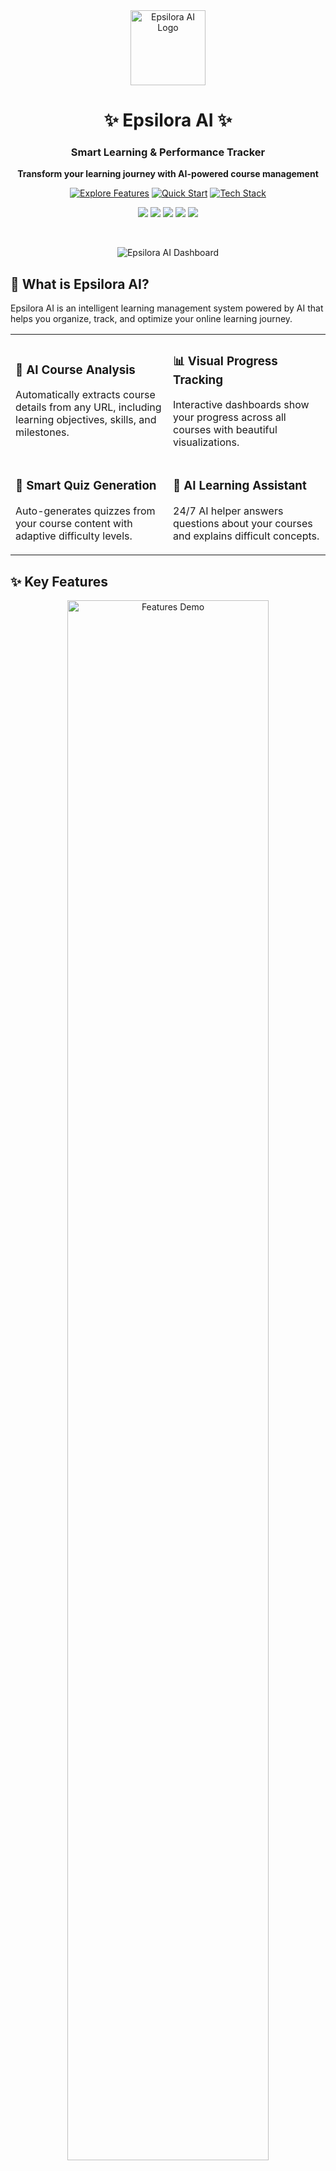 <div align="center">
  <img src="public/favicon.ico" alt="Epsilora AI Logo" width="120" height="120" />
  
  # ✨ Epsilora AI ✨
  
  <h3>Smart Learning & Performance Tracker</h3>
  
  <p>
    <b>Transform your learning journey with AI-powered course management</b>
  </p>
  
  <p>
    <a href="#-features"><img src="https://img.shields.io/badge/Explore%20Features-FF6B6B?style=for-the-badge&logo=speakerdeck&logoColor=white" alt="Explore Features" /></a>
    <a href="#-quick-start"><img src="https://img.shields.io/badge/Quick%20Start-4CAF50?style=for-the-badge&logo=codecademy&logoColor=white" alt="Quick Start" /></a>
    <a href="#-tech-stack"><img src="https://img.shields.io/badge/Tech%20Stack-007FFF?style=for-the-badge&logo=react&logoColor=white" alt="Tech Stack" /></a>
  </p>
  
  <p>
    <img src="https://img.shields.io/badge/React-18-blue?logo=react" />
    <img src="https://img.shields.io/badge/TypeScript-5-blue?logo=typescript" />
    <img src="https://img.shields.io/badge/Node.js-LTS-green?logo=node.js" />
    <img src="https://img.shields.io/badge/MongoDB-Atlas-green?logo=mongodb" />
    <img src="https://img.shields.io/badge/Google%20Gemini-AI-purple?logo=google" />
  </p>
  
  <br/>
  
  ![Epsilora AI Dashboard](https://i.ibb.co/MVTK9Cx/demo-dashboard.png)
</div>

## 🚀 What is Epsilora AI?

Epsilora AI is an intelligent learning management system powered by AI that helps you organize, track, and optimize your online learning journey.

<table>
  <tr>
    <td width="50%">
      <h3>🧠 AI Course Analysis</h3>
      <p>Automatically extracts course details from any URL, including learning objectives, skills, and milestones.</p>
    </td>
    <td width="50%">
      <h3>📊 Visual Progress Tracking</h3>
      <p>Interactive dashboards show your progress across all courses with beautiful visualizations.</p>
    </td>
  </tr>
  <tr>
    <td width="50%">
      <h3>📝 Smart Quiz Generation</h3>
      <p>Auto-generates quizzes from your course content with adaptive difficulty levels.</p>
    </td>
    <td width="50%">
      <h3>🤖 AI Learning Assistant</h3>
      <p>24/7 AI helper answers questions about your courses and explains difficult concepts.</p>
    </td>
  </tr>
</table>

## ✨ Key Features

<div align="center">
  <img src="https://i.ibb.co/0jZ3FbW/features.gif" alt="Features Demo" width="80%" />
</div>

<details>
  <summary><b>🔍 Course Extraction</b> - Import any online course with one click</summary>
  <ul>
    <li>Paste any course URL and let AI analyze it</li>
    <li>Automatically extracts course name, provider, duration, and pace</li>
    <li>Identifies learning objectives, prerequisites, and key skills</li>
    <li>Creates smart milestones with realistic deadlines</li>
  </ul>
</details>

<details>
  <summary><b>📈 Progress Analytics</b> - Track your learning journey</summary>
  <ul>
    <li>Visual dashboards show completion rates across all courses</li>
    <li>Track milestone achievements and learning patterns</li>
    <li>Identify knowledge gaps and strengths</li>
    <li>Receive personalized recommendations for improvement</li>
  </ul>
</details>

<details>
  <summary><b>🧩 Quiz System</b> - Reinforce your knowledge</summary>
  <ul>
    <li>AI-generated quizzes based on course content</li>
    <li>Adaptive difficulty levels that grow with your skills</li>
    <li>Immediate feedback and explanations</li>
    <li>Spaced repetition for maximum retention</li>
  </ul>
</details>

<details>
  <summary><b>💬 AI Assistant</b> - Your 24/7 learning companion</summary>
  <ul>
    <li>Ask questions about any course concept</li>
    <li>Get explanations tailored to your learning style</li>
    <li>Request study summaries and key points</li>
    <li>Help with planning your learning schedule</li>
  </ul>
</details>

## 🛠️ Tech Stack

<div align="center">
  <img src="https://raw.githubusercontent.com/danielcranney/readme-generator/main/public/icons/skills/react-colored.svg" width="50" height="50" alt="React" />
  <img src="https://raw.githubusercontent.com/danielcranney/readme-generator/main/public/icons/skills/typescript-colored.svg" width="50" height="50" alt="TypeScript" />
  <img src="https://raw.githubusercontent.com/danielcranney/readme-generator/main/public/icons/skills/nodejs-colored.svg" width="50" height="50" alt="NodeJS" />
  <img src="https://raw.githubusercontent.com/danielcranney/readme-generator/main/public/icons/skills/mongodb-colored.svg" width="50" height="50" alt="MongoDB" />
  <img src="https://raw.githubusercontent.com/danielcranney/readme-generator/main/public/icons/skills/tailwindcss-colored.svg" width="50" height="50" alt="TailwindCSS" />
</div>

- **Frontend**: React, TypeScript, Tailwind CSS, Framer Motion
- **Backend**: Node.js, Express, MongoDB, JWT
- **AI Integration**: Google Gemini API, NLP, Machine Learning
- **Deployment**: Vercel, Environment Variables

## 🚀 Quick Start

```bash
# Clone the repository
git clone https://github.com/yourusername/Epsilora-AI.git

# Install dependencies
cd Epsilora-AI
npm install

cd backend
npm install

# Set up environment
cp .env.example .env
# Add your API keys to .env

# Start development server
npm run dev

# Open in browser
# http://localhost:3000
```

## 📱 How It Works

<div class="workflow" align="center">
  <table>
    <tr>
      <td align="center"><img src="https://img.icons8.com/fluency/96/000000/add-link.png" alt="Add Course"/><br/><b>Add Course</b></td>
      <td align="center">➡️</td>
      <td align="center"><img src="https://img.icons8.com/fluency/96/000000/artificial-intelligence.png" alt="AI Analyzes"/><br/><b>AI Analysis</b></td>
      <td align="center">➡️</td>
      <td align="center"><img src="https://img.icons8.com/fluency/96/000000/road.png" alt="Path Created"/><br/><b>Learning Path</b></td>
      <td align="center">➡️</td>
      <td align="center"><img src="https://img.icons8.com/fluency/96/000000/diploma.png" alt="Track Progress"/><br/><b>Track Progress</b></td>
    </tr>
  </table>
</div>

1. **Enter Course URL** - Paste any course URL from popular platforms
2. **AI Extracts Information** - Our AI analyzes and structures the course content
3. **Customize Your Path** - Adjust milestones and schedule to fit your needs
4. **Track Your Progress** - Monitor your learning journey with visual analytics
5. **Take Smart Quizzes** - Test your knowledge with AI-generated assessments
6. **Get AI Assistance** - Ask questions and get personalized help anytime

## 📊 Impact & Results

<div align="center">
  <table>
    <tr>
      <td align="center"><h2>40%</h2>Increase in<br/>course completion</td>
      <td align="center"><h2>35%</h2>Reduction in<br/>time-to-mastery</td>
      <td align="center"><h2>60%</h2>Improvement in<br/>knowledge retention</td>
      <td align="center"><h2>85%</h2>Users report increased<br/>learning motivation</td>
    </tr>
  </table>
</div>

## 👥 Who It's For

- **Self-directed Learners** pursuing personal and professional growth
- **Students** supplementing formal education with online courses
- **Career Changers** building skills for professional transitions
- **Continuous Learners** staying current in evolving fields
- **Educational Institutions** enhancing online learning offerings

## 📬 Get in Touch

<div align="center">
  <a href="https://github.com/yourusername/epsilora-ai/issues">
    <img src="https://img.shields.io/badge/Report%20Bug-red?style=for-the-badge&logo=github" alt="Report Bug" />
  </a>
  <a href="https://github.com/yourusername/epsilora-ai/issues">
    <img src="https://img.shields.io/badge/Request%20Feature-blue?style=for-the-badge&logo=github" alt="Request Feature" />
  </a>
</div>

<div align="center">
  <p>
    <b>Ready to transform your learning journey?</b><br/>
    Star ⭐ this repo and watch for updates!
  </p>
  
  [![Star this repo](https://img.shields.io/github/stars/yourusername/epsilora-ai?style=social)](https://github.com/yourusername/epsilora-ai)
</div> 

